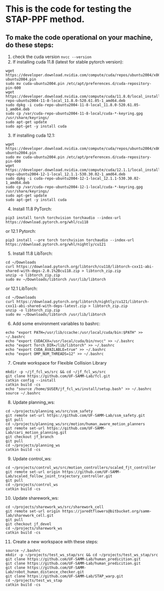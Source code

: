 # This is the code for testing the STAP-PPF method.

## To make the code operational on your machine, do these steps:
1. check the cuda version ```nvcc --version```
2. If installing cuda 11.8 (latest for stable pytorch version):
```
wget https://developer.download.nvidia.com/compute/cuda/repos/ubuntu2004/x86_64/cuda-ubuntu2004.pin
sudo mv cuda-ubuntu2004.pin /etc/apt/preferences.d/cuda-repository-pin-600
wget https://developer.download.nvidia.com/compute/cuda/11.8.0/local_installers/cuda-repo-ubuntu2004-11-8-local_11.8.0-520.61.05-1_amd64.deb
sudo dpkg -i cuda-repo-ubuntu2004-11-8-local_11.8.0-520.61.05-1_amd64.deb
sudo cp /var/cuda-repo-ubuntu2004-11-8-local/cuda-*-keyring.gpg /usr/share/keyrings/
sudo apt-get update
sudo apt-get -y install cuda
```
3. If installing cuda 12.1:
```
wget https://developer.download.nvidia.com/compute/cuda/repos/ubuntu2004/x86_64/cuda-ubuntu2004.pin
sudo mv cuda-ubuntu2004.pin /etc/apt/preferences.d/cuda-repository-pin-600
wget https://developer.download.nvidia.com/compute/cuda/12.1.1/local_installers/cuda-repo-ubuntu2004-12-1-local_12.1.1-530.30.02-1_amd64.deb
sudo dpkg -i cuda-repo-ubuntu2004-12-1-local_12.1.1-530.30.02-1_amd64.deb
sudo cp /var/cuda-repo-ubuntu2004-12-1-local/cuda-*-keyring.gpg /usr/share/keyrings/
sudo apt-get update
sudo apt-get -y install cuda
```
4. Install 11.8 PyTorch:
```
pip3 install torch torchvision torchaudio --index-url https://download.pytorch.org/whl/cu118 
```
or 12.1 Pytorch:
```
pip3 install --pre torch torchvision torchaudio --index-url https://download.pytorch.org/whl/nightly/cu121
```
5. Install 11.8 LibTorch:
```
cd ~/Downloads
curl https://download.pytorch.org/libtorch/cu118/libtorch-cxx11-abi-shared-with-deps-2.0.1%2Bcu118.zip > libtorch_zip.zip
unzip -o libtorch_zip.zip
sudo mv ~/Downloads/libtorch /usr/lib/libtorch
```
or 12.1 LibTorch:
```
cd ~/Downloads
curl https://download.pytorch.org/libtorch/nightly/cu121/libtorch-cxx11-abi-shared-with-deps-latest.zip > libtorch_zip.zip
unzip -o libtorch_zip.zip
sudo mv ~/Downloads/libtorch /usr/lib/libtorch
```

6. Add some environment variables to bashrc:
```
echo "export PATH=/usr/lib/ccache:/usr/local/cuda/bin:$PATH" >> ~/.bashrc
echo "export CUDACXX=/usr/local/cuda/bin/nvcc" >> ~/.bashrc
echo "export Torch_DIR=/lib/libtorch" >> ~/.bashrc
echo "export CUDA_AVAILABLE=true" >> ~/.bashrc
echo "export OMP_NUM_THREADS=12" >> ~/.bashrc
```

7. Create workspace for Flexible Collision Library
```
mkdir -p ~/jf_fcl_ws/src && cd ~/jf_fcl_ws/src
git clone https://github.com/UF-SAMM-Lab/fcl.git
catkin config --install
catkin build -cs
echo "source /home/$USER/jf_fcl_ws/install/setup.bash" >> ~/.bashrc
source ~/.bashrc
```

8. Update planning_ws:
```
cd ~/projects/planning_ws/src/ssm_safety
git remote set-url https://github.com/UF-SAMM-Lab/ssm_safety.git
git pull
cd ~/projects/planning_ws/src/motion/human_aware_motion_planners
git remote set-url https://github.com/UF-SAMM-Lab/cari_motion_planning.git
git checkout jf_branch
git pull
cd ~/projects/planning_ws
catkin build -cs
```

9. Update control_ws:
```
cd ~/projects/control_ws/src/motion_controllers/scaled_fjt_controller
git remote set-url origin https://github.com/UF-SAMM-Lab/scaled_follow_joint_trajectory_controller.git
git pull
cd ~/projects/control_ws
catkin build -cs
```

10. Update sharework_ws:
```
cd ~/projects/sharework_ws/src/sharework_cell
git remote set-url origin https://jaredtflowers@bitbucket.org/samm-lab/sharework_cell.git
git pull 
git checkout jf_devel
cd ~/projects/sharework_ws
catkin build -cs
```


11. Create a new workspace with these steps:
```
source ~/.bashrc
mkdir -p ~/projects/test_ws_stap/src && cd ~/projects/test_ws_stap/src
git clone https://github.com/UF-SAMM-Lab/human_predicition.git
git clone https://github.com/UF-SAMM-Lab/human_predicition.git
git clone https://github.com/UF-SAMM-Lab/robot_human_distance_checker.git
git clone https://github.com/UF-SAMM-Lab/STAP_warp.git
cd ~/projects/test_ws_stap
catkin build -cs
```

